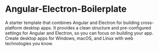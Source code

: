 # Angular-Electron-Boilerplate
A starter template that combines Angular and Electron for building cross-platform desktop apps. It provides a clean structure and pre-configured settings for Angular and Electron, so you can focus on building your app. Create desktop apps for Windows, macOS, and Linux with web technologies you know.
